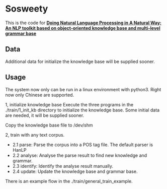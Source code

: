 # Sosweety
This is the code for **[Doing Natural Language Processing in A Natural Way: An NLP toolkit based on object-oriented knowledge base and multi-level grammar base](https://arxiv.org/abs/2105.05227)** 

## Data
Additional data for initialize the knowledge base will be supplied sooner.

## Usage

The system now only can be run in a linux environment with python3.
Right now only Chinese are supported.

1, initialize knowledge base
Execute the three programs in the ./train/1_init_kb directory to initialize the knowledge base. Some initial data are needed, it will be supplied sooner.

Copy the knowledge base file to /dev/shm

2, train with any text corpus.
- 2.1 parse: Parse the corpus into a POS tag file. The default parser is HanLP
- 2.2 analyse: Analyse the parse result to find new knowledge and grammar.
- 2.3 identify: Identify the analyse result manually.
- 2.4 update: Update the knowledge base and grammar base.

There is an example flow in the ./train/general_train_example.
